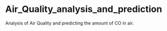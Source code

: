 # Air_Quality_analysis_and_prediction
Analysis of Air Quality and predicting the amount of CO in air.
